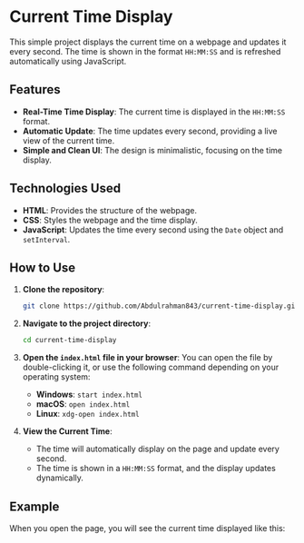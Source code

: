# Current Time Display

This simple project displays the current time on a webpage and updates it every second. The time is shown in the format `HH:MM:SS` and is refreshed automatically using JavaScript.

## Features

- **Real-Time Time Display**: The current time is displayed in the `HH:MM:SS` format.
- **Automatic Update**: The time updates every second, providing a live view of the current time.
- **Simple and Clean UI**: The design is minimalistic, focusing on the time display.

## Technologies Used

- **HTML**: Provides the structure of the webpage.
- **CSS**: Styles the webpage and the time display.
- **JavaScript**: Updates the time every second using the `Date` object and `setInterval`.

## How to Use

1. **Clone the repository**:
    ```bash
    git clone https://github.com/Abdulrahman843/current-time-display.git
    ```

2. **Navigate to the project directory**:
    ```bash
    cd current-time-display
    ```

3. **Open the `index.html` file in your browser**:
    You can open the file by double-clicking it, or use the following command depending on your operating system:
    - **Windows**: `start index.html`
    - **macOS**: `open index.html`
    - **Linux**: `xdg-open index.html`

4. **View the Current Time**:
    - The time will automatically display on the page and update every second.
    - The time is shown in a `HH:MM:SS` format, and the display updates dynamically.

## Example

When you open the page, you will see the current time displayed like this:

